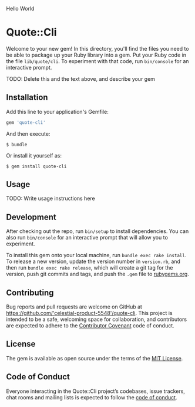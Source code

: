 Hello World
# Quote::Cli

Welcome to your new gem! In this directory, you'll find the files you need to be able to package up your Ruby library into a gem. Put your Ruby code in the file `lib/quote/cli`. To experiment with that code, run `bin/console` for an interactive prompt.

TODO: Delete this and the text above, and describe your gem

## Installation

Add this line to your application's Gemfile:

```ruby
gem 'quote-cli'
```

And then execute:

    $ bundle

Or install it yourself as:

    $ gem install quote-cli

## Usage

TODO: Write usage instructions here

## Development

After checking out the repo, run `bin/setup` to install dependencies. You can also run `bin/console` for an interactive prompt that will allow you to experiment.

To install this gem onto your local machine, run `bundle exec rake install`. To release a new version, update the version number in `version.rb`, and then run `bundle exec rake release`, which will create a git tag for the version, push git commits and tags, and push the `.gem` file to [rubygems.org](https://rubygems.org).

## Contributing

Bug reports and pull requests are welcome on GitHub at https://github.com/'celestial-product-5548'/quote-cli. This project is intended to be a safe, welcoming space for collaboration, and contributors are expected to adhere to the [Contributor Covenant](http://contributor-covenant.org) code of conduct.

## License

The gem is available as open source under the terms of the [MIT License](https://opensource.org/licenses/MIT).

## Code of Conduct

Everyone interacting in the Quote::Cli project’s codebases, issue trackers, chat rooms and mailing lists is expected to follow the [code of conduct](https://github.com/'celestial-product-5548'/quote-cli/blob/master/CODE_OF_CONDUCT.md).

